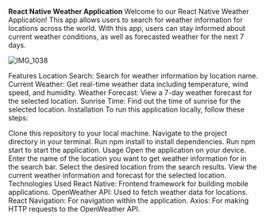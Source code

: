 **React Native Weather Application**
Welcome to our React Native Weather Application! This app allows users to search for weather information for locations across the world. With this app, users can stay informed about current weather conditions, as well as forecasted weather for the next 7 days.

![IMG_1038](https://github.com/Sai-TMA/TechForMobileApp/assets/167695707/00c4eddd-cedd-4f7a-b6c8-d14aa7200811)






Features
Location Search: Search for weather information by location name.
Current Weather: Get real-time weather data including temperature, wind speed, and humidity.
Weather Forecast: View a 7-day weather forecast for the selected location.
Sunrise Time: Find out the time of sunrise for the selected location.
Installation
To run this application locally, follow these steps:

Clone this repository to your local machine.
Navigate to the project directory in your terminal.
Run npm install to install dependencies.
Run npm start to start the application.
Usage
Open the application on your device.
Enter the name of the location you want to get weather information for in the search bar.
Select the desired location from the search results.
View the current weather information and forecast for the selected location.
Technologies Used
React Native: Frontend framework for building mobile applications.
OpenWeather API: Used to fetch weather data for locations.
React Navigation: For navigation within the application.
Axios: For making HTTP requests to the OpenWeather API.
